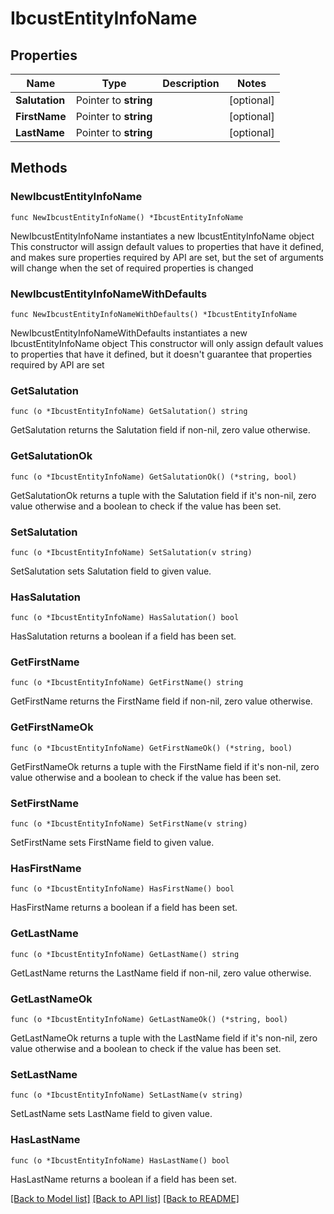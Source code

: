 # IbcustEntityInfoName

## Properties

Name | Type | Description | Notes
------------ | ------------- | ------------- | -------------
**Salutation** | Pointer to **string** |  | [optional] 
**FirstName** | Pointer to **string** |  | [optional] 
**LastName** | Pointer to **string** |  | [optional] 

## Methods

### NewIbcustEntityInfoName

`func NewIbcustEntityInfoName() *IbcustEntityInfoName`

NewIbcustEntityInfoName instantiates a new IbcustEntityInfoName object
This constructor will assign default values to properties that have it defined,
and makes sure properties required by API are set, but the set of arguments
will change when the set of required properties is changed

### NewIbcustEntityInfoNameWithDefaults

`func NewIbcustEntityInfoNameWithDefaults() *IbcustEntityInfoName`

NewIbcustEntityInfoNameWithDefaults instantiates a new IbcustEntityInfoName object
This constructor will only assign default values to properties that have it defined,
but it doesn't guarantee that properties required by API are set

### GetSalutation

`func (o *IbcustEntityInfoName) GetSalutation() string`

GetSalutation returns the Salutation field if non-nil, zero value otherwise.

### GetSalutationOk

`func (o *IbcustEntityInfoName) GetSalutationOk() (*string, bool)`

GetSalutationOk returns a tuple with the Salutation field if it's non-nil, zero value otherwise
and a boolean to check if the value has been set.

### SetSalutation

`func (o *IbcustEntityInfoName) SetSalutation(v string)`

SetSalutation sets Salutation field to given value.

### HasSalutation

`func (o *IbcustEntityInfoName) HasSalutation() bool`

HasSalutation returns a boolean if a field has been set.

### GetFirstName

`func (o *IbcustEntityInfoName) GetFirstName() string`

GetFirstName returns the FirstName field if non-nil, zero value otherwise.

### GetFirstNameOk

`func (o *IbcustEntityInfoName) GetFirstNameOk() (*string, bool)`

GetFirstNameOk returns a tuple with the FirstName field if it's non-nil, zero value otherwise
and a boolean to check if the value has been set.

### SetFirstName

`func (o *IbcustEntityInfoName) SetFirstName(v string)`

SetFirstName sets FirstName field to given value.

### HasFirstName

`func (o *IbcustEntityInfoName) HasFirstName() bool`

HasFirstName returns a boolean if a field has been set.

### GetLastName

`func (o *IbcustEntityInfoName) GetLastName() string`

GetLastName returns the LastName field if non-nil, zero value otherwise.

### GetLastNameOk

`func (o *IbcustEntityInfoName) GetLastNameOk() (*string, bool)`

GetLastNameOk returns a tuple with the LastName field if it's non-nil, zero value otherwise
and a boolean to check if the value has been set.

### SetLastName

`func (o *IbcustEntityInfoName) SetLastName(v string)`

SetLastName sets LastName field to given value.

### HasLastName

`func (o *IbcustEntityInfoName) HasLastName() bool`

HasLastName returns a boolean if a field has been set.


[[Back to Model list]](../README.md#documentation-for-models) [[Back to API list]](../README.md#documentation-for-api-endpoints) [[Back to README]](../README.md)


